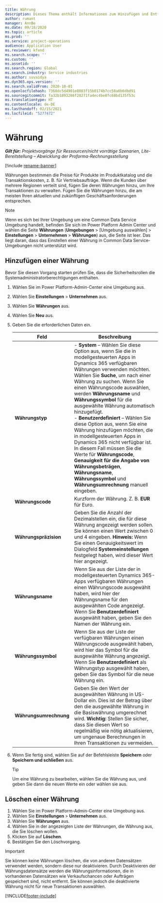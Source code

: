 ```yaml
---
title: Währung
description: Dieses Thema enthält Informationen zum Hinzufügen und Entfernen von Währungstypen in Project Operations.
author: rumant
manager: AnnBe
ms.date: 09/18/2020
ms.topic: article
ms.prod: ''
ms.service: project-operations
audience: Application User
ms.reviewer: kfend
ms.search.scope: ''
ms.custom: ''
ms.assetid: ''
ms.search.region: Global
ms.search.industry: Service industries
ms.author: suvaidya
ms.dyn365.ops.version: ''
ms.search.validFrom: 2020-10-01
ms.openlocfilehash: 7368dc5d4901e8083f15b0174b7cc58a6b6dbd91
ms.sourcegitcommit: fa32b1893286f20271fa4ec4be8fc68bd135f53c
ms.translationtype: HT
ms.contentlocale: de-DE
ms.lasthandoff: 02/15/2021
ms.locfileid: "5277472"
---
```

# <a name="currency"></a>Währung

_**Gilt für:** Projektvorgänge für Ressourcen/nicht vorrätige Szenarien, Lite-Bereitstellung – Abwicklung der Proforma-Rechnungsstellung_

[!include [rename-banner](~/includes/cc-data-platform-banner.md)]

Währungen bestimmen die Preise für Produkte im Produktkatalog und die Transaktionskosten, z. B. für Vertriebsaufträge. Wenn die Kunden über mehrere Regionen verteilt sind, fügen Sie deren Währungen hinzu, um Ihre Transaktionen zu verwalten. Fügen Sie die Währungen hinzu, die am meisten Ihren aktuellen und zukünftigen Geschäftsanforderungen entsprechen.  

> [!NOTE]
> Wenn es sich bei Ihrer Umgebung um eine Common Data Service Umgebung handelt, befinden Sie sich im Power Platform Admin Center und wählen die Seite **Währungen** (**Umgebungen** > [Umgebung auswählen] > **Einstellungen** > **Unternehmen** > **Währungen**) aus, die Seite ist leer. Das liegt daran, dass das Einstellen einer Währung in Common Data Service-Umgebungen nicht unterstützt wird.

## <a name="add-a-currency"></a>Hinzufügen einer Währung  
Bevor Sie diesen Vorgang starten prüfen Sie, dass die Sicherheitsrollen die Systemadministratorberechtigungen enthalten. 

1. Wählen Sie im Power Platform-Admin-Center eine Umgebung aus. 
2. Wählen Sie **Einstellungen** > **Unternehmen** aus.
3. Wählen Sie **Währungen** aus.  
4. Wählen Sie **Neu** aus.  
5. Geben Sie die erforderlichen Daten ein.  


   |          Feld          |                                                                                                                                                                                                                                                                                                                                                                            Beschreibung                                                                                                                                                                                                                                                                                                                                                                            |
   |-------------------------|-------------------------------------------------------------------------------------------------------------------------------------------------------------------------------------------------------------------------------------------------------------------------------------------------------------------------------------------------------------------------------------------------------------------------------------------------------------------------------------------------------------------------------------------------------------------------------------------------------------------------------------------------------------------------------------------------------------------------------------------------------------------|
   |    **Währungstyp**    | - **System** – Wählen Sie diese Option aus, wenn Sie die in modellgesteuerten Apps in Dynamics 365 verfügbaren Währungen verwenden möchten. Wählen Sie **Suche**, um nach einer Währung zu suchen. Wenn Sie einen Währungscode auswählen, werden **Währungsname** und **Währungssymbol** für die ausgewählte Währung automatisch hinzugefügt.<br />- **Benutzerdefiniert** – Wählen Sie diese Option aus, wenn Sie eine Währung hinzufügen möchten, die in modellgesteuerten Apps in Dynamics 365 nicht verfügbar ist. In diesem Fall müssen Sie die Werte für **Währungscode**, **Genauigkeit für die Angabe von Währungsbeträgen**, **Währungsname**, **Währungssymbol** und **Währungsumrechnung** manuell eingeben. |
   |    **Währungscode**    |                                                                                                                                                                                                                                                                                                                                            Kurzform der Währung. Z. B. **EUR** für Euro.                                                                                                                                                                                                                                                                                                                                            |
   | **Währungspräzision**  |                                                                                                                                                                                  Geben Sie die Anzahl der Dezimalstellen ein, die für diese Währung angezeigt werden sollen.  Sie können einen Wert zwischen 0 und 4 eingeben. **Hinweis:**  Wenn Sie einen Genauigkeitswert im Dialogfeld **Systemeinstellungen** festgelegt haben, wird dieser Wert hier angezeigt.                                                                                                                                                                                  |
   |    **Währungsname**    |                                                                                                                                                                                                                                         Wenn Sie aus der Liste der in modellgesteuerten Dynamics 365-Apps verfügbaren Währungen einen Währungscode ausgewählt haben, wird hier der Währungsname für den ausgewählten Code angezeigt. Wenn Sie **Benutzerdefiniert** ausgewählt haben, geben Sie den Namen der Währung ein.                                                                                                                                                                                                                                          |
   |   **Währungssymbol**   |                                                                                                                                                                                                                                                                      Wenn Sie aus der Liste der verfügbaren Währungen einen Währungscode ausgewählt haben, wird hier das Symbol für die ausgewählte Währung angezeigt. Wenn Sie **Benutzerdefiniert** als Währungstyp ausgewählt haben, geben Sie das Symbol für die neue Währung ein.                                                                                                                                                                                                                                                                       |
   | **Währungsumrechnung** |                                                                                                                                                                                                                                     Geben Sie den Wert der ausgewählten Währung in US-Dollar ein. Dies ist der Betrag über den die ausgewählte Währung in die Basiswährung umgerechnet wird. **Wichtig:**  Stellen Sie sicher, dass Sie diesen Wert so regelmäßig wie nötig aktualisieren, um ungenaue Berechnungen in Ihren Transaktionen zu vermeiden.                                                                                                                                                                                                                                      |


6. Wenn Sie fertig sind, wählen Sie auf der Befehlsleiste **Speichern** oder **Speichern und schließen** aus.  

   > [!TIP]
   >  Um eine Währung zu bearbeiten, wählen Sie die Währung aus, und geben Sie dann die neuen Werte ein oder wählen sie aus.  

## <a name="delete-a-currency"></a>Löschen einer Währung  

1. Wählen Sie im Power Platform-Admin-Center eine Umgebung aus. 
2. Wählen Sie **Einstellungen** > **Unternehmen** aus.
3. Wählen Sie **Währungen** aus.  
4. Wählen Sie in der angezeigten Liste der Währungen, die Währung aus, die Sie löschen wollen.  
5. Klicken Sie auf **Löschen**.  
6. Bestätigen Sie den Löschvorgang.  

> [!IMPORTANT]
>  Sie können keine Währungen löschen, die von anderen Datensätzen verwendet werden, sondern diese nur deaktivieren. Durch Deaktivieren der Währungsdatensätze werden die Währungsinformationen, die in vorhandenen Datensätzen wie Verkaufschancen oder Aufträgen gespeichert sind, nicht entfernt. Sie können jedoch die deaktivierte Währung nicht für neue Transaktionen auswählen.  


[!INCLUDE[footer-include](../includes/footer-banner.md)]